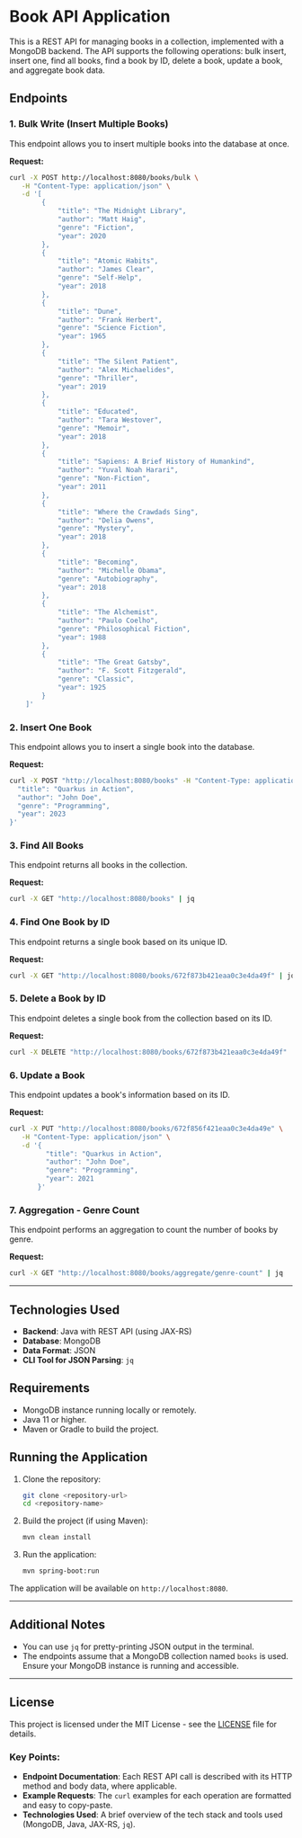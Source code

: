 # Book API Application

This is a REST API for managing books in a collection, implemented with a MongoDB backend. The API supports the following operations: bulk insert, insert one, find all books, find a book by ID, delete a book, update a book, and aggregate book data.

## Endpoints

### 1. Bulk Write (Insert Multiple Books)

This endpoint allows you to insert multiple books into the database at once.

**Request:**
```bash
curl -X POST http://localhost:8080/books/bulk \
   -H "Content-Type: application/json" \
   -d '[
        {
            "title": "The Midnight Library",
            "author": "Matt Haig",
            "genre": "Fiction",
            "year": 2020
        },
        {
            "title": "Atomic Habits",
            "author": "James Clear",
            "genre": "Self-Help",
            "year": 2018
        },
        {
            "title": "Dune",
            "author": "Frank Herbert",
            "genre": "Science Fiction",
            "year": 1965
        },
        {
            "title": "The Silent Patient",
            "author": "Alex Michaelides",
            "genre": "Thriller",
            "year": 2019
        },
        {
            "title": "Educated",
            "author": "Tara Westover",
            "genre": "Memoir",
            "year": 2018
        },
        {
            "title": "Sapiens: A Brief History of Humankind",
            "author": "Yuval Noah Harari",
            "genre": "Non-Fiction",
            "year": 2011
        },
        {
            "title": "Where the Crawdads Sing",
            "author": "Delia Owens",
            "genre": "Mystery",
            "year": 2018
        },
        {
            "title": "Becoming",
            "author": "Michelle Obama",
            "genre": "Autobiography",
            "year": 2018
        },
        {
            "title": "The Alchemist",
            "author": "Paulo Coelho",
            "genre": "Philosophical Fiction",
            "year": 1988
        },
        {
            "title": "The Great Gatsby",
            "author": "F. Scott Fitzgerald",
            "genre": "Classic",
            "year": 1925
        }
    ]'
```

### 2. Insert One Book

This endpoint allows you to insert a single book into the database.

**Request:**
```bash
curl -X POST "http://localhost:8080/books" -H "Content-Type: application/json" -d '{                        
  "title": "Quarkus in Action",
  "author": "John Doe",
  "genre": "Programming",
  "year": 2023
}'
```

### 3. Find All Books

This endpoint returns all books in the collection.

**Request:**
```bash
curl -X GET "http://localhost:8080/books" | jq
```

### 4. Find One Book by ID

This endpoint returns a single book based on its unique ID.

**Request:**
```bash
curl -X GET "http://localhost:8080/books/672f873b421eaa0c3e4da49f" | jq
```

### 5. Delete a Book by ID

This endpoint deletes a single book from the collection based on its ID.

**Request:**
```bash
curl -X DELETE "http://localhost:8080/books/672f873b421eaa0c3e4da49f" | jq
```

### 6. Update a Book

This endpoint updates a book's information based on its ID.

**Request:**
```bash
curl -X PUT "http://localhost:8080/books/672f856f421eaa0c3e4da49e" \
   -H "Content-Type: application/json" \
   -d '{
         "title": "Quarkus in Action",
         "author": "John Doe",
         "genre": "Programming",
         "year": 2021
       }'
```

### 7. Aggregation - Genre Count

This endpoint performs an aggregation to count the number of books by genre.

**Request:**
```bash
curl -X GET "http://localhost:8080/books/aggregate/genre-count" | jq
```

---

## Technologies Used

- **Backend**: Java with REST API (using JAX-RS)
- **Database**: MongoDB
- **Data Format**: JSON
- **CLI Tool for JSON Parsing**: `jq`

## Requirements

- MongoDB instance running locally or remotely.
- Java 11 or higher.
- Maven or Gradle to build the project.

## Running the Application

1. Clone the repository:

   ```bash
   git clone <repository-url>
   cd <repository-name>
   ```

2. Build the project (if using Maven):

   ```bash
   mvn clean install
   ```

3. Run the application:

   ```bash
   mvn spring-boot:run
   ```

The application will be available on `http://localhost:8080`.

---

## Additional Notes

- You can use `jq` for pretty-printing JSON output in the terminal.
- The endpoints assume that a MongoDB collection named `books` is used. Ensure your MongoDB instance is running and accessible.

---

## License

This project is licensed under the MIT License - see the [LICENSE](LICENSE) file for details.


### Key Points:
- **Endpoint Documentation**: Each REST API call is described with its HTTP method and body data, where applicable.
- **Example Requests**: The `curl` examples for each operation are formatted and easy to copy-paste.
- **Technologies Used**: A brief overview of the tech stack and tools used (MongoDB, Java, JAX-RS, `jq`).
